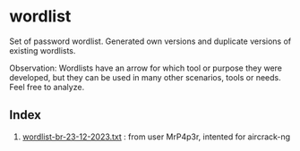 # wordlist
Set of password wordlist.
Generated own versions and duplicate versions of existing wordlists.

Observation:
Wordlists have an arrow for which tool or purpose they were developed, but they can be used in many other scenarios, tools or needs.
Feel free to analyze.

## Index
1. [wordlist-br-23-12-2023.txt](https://github.com/h4ckinglion/wordlist/blob/main/wordlist-br-23-12-2020) : from user MrP4p3r, intented for aircrack-ng
